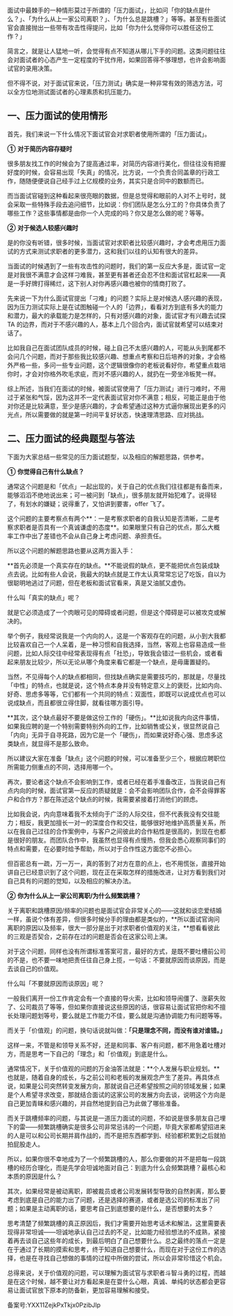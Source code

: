 面试中最棘手的一种情形莫过于所谓的「压力面试」，比如问「你的缺点是什么？」、「为什么从上一家公司离职？」、「为什么总是跳槽？」等等。甚至有些面试官会直接抛出一些带有攻击性得提问，比如「你为什么觉得你可以胜任这份工作？」

简言之，就是让人猛地一听，会觉得有点不知道从哪儿下手的问题。这类问题往往会对面试者的心态产生一定程度的干扰作用，如果回答得不够理想，也许会影响面试官的录用决策。

但不得不说，对于面试官来说，「压力测试」确实是一种非常有效的筛选方法，可以全方位地测试面试者的心理素质和抗压能力。

## **一、压力面试的使用情形**

首先，我们来说一下什么情况下面试官会对求职者使用所谓的「压力面试」。

**①** **对于简历内容存疑时**

很多朋友找工作的时候会为了提高通过率，对简历内容进行美化，但往往没有把握好度的时候，会容易出现「失真」的情况，比方说，一个负责合同盖章的行政工作，随随便便说自己经手过上亿规模的业务，其实只是合同中的数额而已。

而当面试官碰到这种看起来很亮眼的数据，但是总觉得和眼前的人对不上号时，就会采取一些特殊手段去追问细节，比如说：你们团队是怎么分工的？你具体负责了哪些工作？这些事情都是由你一个人完成的吗？你又是怎么做的呢？等等。

**②** **对于候选人较感兴趣时**

是的你没有听错，很多时候，当面试官对求职者比较感兴趣时，才会考虑用压力面试的方式来测试求职者的更多潜力，这和我们以往的认知有很大的差异。

当面试的时候遇到了一些有攻击性的问题时，我们的第一反应大多是，面试官一定是对我很不满意才会这样刁难我，甚至更有甚者还会忍不住和面试官杠起来——真是一手好牌打得稀烂，这下别人对你再感兴趣也被你的情商打败了。

先来说一下为什么面试官提出「刁难」的问题？实际上是对候选人感兴趣的表现，因为压力测试实际上是在试图触碰一个人的「边界」，看看对方到底有多大的能力和潜力，最大的承载能力是怎样的，只有对感兴趣的对象，面试官才有兴趣去试探 TA 的边界，而对于不感兴趣的人，基本上几个回合内，面试官就希望可以结束对话了。

比如我自己在面试团队成员的时候，碰上自己不太感兴趣的人，可能从头到尾都不会问几个问题，而对于那些我比较感兴趣、想重点考察和日后培养的对象，才会格外严格一些，多问一些专业问题，这个逻辑很像你的老板说看好你，希望重点栽培你时，才会对你格外吹毛求疵，而对不感兴趣的人，就扔在一旁坐冷板凳一样。

综上所述，当我们在面试的时候，被面试官使用了「压力测试」进行刁难时，不用过于紧张和气馁，因为这并不一定代表面试官对你不满意；相反，可能正是由于他对你还是比较满意，至少是感兴趣的，才会希望通过这种方式逼你展现出更多的闪光点，所以需要做的就是第一时间平复好状态，快速理清思路、应对挑战。

## **二、压力面试的经典题型与答法**

下面为大家总结一些常见的压力面试题型，以及相应的解题思路，供参考。

**①** **你觉得自己有什么缺点？**

通常这个问题是和「优点」一起出现的，关于自己的优点我们往往都是有备而来，能够滔滔不绝地说出来；可一被问到「缺点」，很多朋友就开始犯难了。说得轻了，有划水的嫌疑；说得重了，又怕讲到要害，offer 飞了。

这个问题的主要考察点有两个**：一是考察求职者的自我认知是否清晰，二是考察求职者是否具有一个真诚谦虚的态度**。如果眼里只有自己的优点，那么大概率工作中出了差错也不会从自己身上考虑问题、承担责任。

所以这个问题的解题思路也要从这两方面入手：

**首先必须是一个真实存在的缺点。**不能说假的缺点，更不能把优点包装成缺点去说。比如有些人会说，我最大的缺点就是工作太认真常常忘记了吃饭，自以为很聪明地逃过了问题，但在老板和面试官看来，真是又油腻又虚伪。

什么叫「真实的缺点」呢？

就是它必须造成了一个肉眼可见的障碍或者问题，但是这个障碍是可以被攻克或解决的。

举个例子，我经常说我是一个内向的人，这是一个客观存在的问题，从小到大我都比较喜欢自己一个人呆着，是一种习惯和自我选择，当然，客观上也容易造成一些问题，比如人际交往中经常表现得有点「社恐」，导致我会错过一些机会，或者看起来朋友比较少，所以无论从哪个角度来看它都是一个缺点，是毋庸置疑的。

当然，不见得每个人的缺点都相同，但找缺点确实是需要技巧的，那就是，尽量找「中性」的特点，也就是说，这个特点本身并没有特定意义上的褒贬，比如内向、好奇、思虑多等等，它们都有一个共同的特点：双面性，即既可以说成优点也可以说成缺点，而且都很立得住脚，就看往哪方面引导。

**其次，这个缺点最好不要是做这份工作的「硬伤」。**比如说我内向这件事情，如果我应聘的是一个特别需要特别外向的工作，比如销售或公关，很显然说自己「内向」无异于自寻死路，因为它是一个「硬伤」，而如果说好奇心强、思虑多这类缺点，就显得不是那么致命。

所以建议大家在准备「缺点」这个问题的时候，可以准备至少三个，根据应聘职位所需能力侧重点的不同，选择用哪一个。

再次，要论者这个缺点不会影响到工作，或者已经在着手准备改正，当我说自己有点内向的时候，面试官第一反应的质疑就是：会不会影响团队合作，会不会得罪客户和合作方？那在陈述这个缺点的时候，我需要紧接着打消他们的顾虑。

比如我会说，内向意味着我不太倾向于广泛的人际交往，但不代表我没有交往能力；相反，我更加擅长一对一的深度合作和交往，能够很好地维护高质量关系，所以在我自己过往的合作案例中，与客户之间彼此的合作粘性是很高的，到现在也都是很好的朋友。而团队合作中，我虽然也显得有点慢热，但我会悉心观察同事们的特点和需要，在必要时给予帮助，所以对于合作性这方面您不必担心。

但百密总有一疏，万一万一，真的答到了对方在意的点上，也不用慌张，直接开始讲自己已经意识到了这个问题，现在正在采取怎样的措施改进，让对方看到我们对自己具有的问题的觉知，以及相应的解决办法。

**②** **你为什么从上一家公司离职/为什么频繁跳槽？**

关于离职和跳槽原因/频率的问题也是面试官会非常关心的——这就和谈恋爱结婚一样，虽说个体有差异，但很多时候分手的理由都是类似的，**所以面试官询问离职的原因以及频率，很大一部分是出于对求职者价值观的关注，**想看看彼此的三观是否契合，之前存在过的问题是否会在这家公司上演。

对于这个问题，同样也没有所谓标准答案可言，最好的方式，是既不要吐槽前公司的不是，也不要一味地把责任往自己身上揽，一句话：不要就原因而谈原因，而是去谈自己的价值观。

什么叫「不要就原因而谈原因」呢？

一般我们离开一份工作肯定会有一个直接的导火索，比如和领导闹僵了、涨薪失败了、公司裁员了等等，但如果你直接说这些原因的话，很容易让面试官把你和不擅长处理问题划等号，要么就是工作能力不佳，要么就是沟通协调能力有问题等等。

而关于「价值观」的问题，换句话说就叫做：**「只是理念不同，而没有谁对谁错。」**

这样一来，不管是和领导关系不好，还是和同事、客户有问题，都不用急着吐槽对方，而是思考一下自己的「理念」和「价值观」到底是什么。

通常情况下，关于价值观的问题的万金油答法就是：**个人发展与职业规划。**也就是，随着自身的成长，与之前公司和老板的发展观念产生了差异。再具体点说，如果是公司突然转变发展方向，那就说自己还希望按照之间的领域发展；如果是个人希望寻求改变，那就结合面试的这家公司的发展方向去谈，说明这个方向是自己更加青睐和感兴趣的，并自然地提到自己为此做了哪些准备。

而关于跳槽频率的问题，与其说是一道压力面试的问题，不如说是很多朋友自己埋下的雷——频繁跳槽确实是很多公司非常忌讳的一个问题，毕竟大家都希望招进来的人是可以和公司长期并肩作战的，而不是把东西都学到、经验都积累到之后就拍拍屁股走人。

所以，如果你很不幸地成为了一个频繁跳槽的人，那么你要做的并不是把每一段跳槽的经历合理化，而是先学会坦诚地面对自己：到底为什么会频繁跳槽？最核心和本质的原因是什么？

其次，如果经常是被动离职，即被裁员或者公司发展转型导致的自然剥离，那么要考虑到底是自己的能力出了问题，还是选择的赛道，或者是选公司的标准出了问题；如果是主动离职的话，要思考自己到底想要的是什么，是否想要的太多？

思考清楚了频繁跳槽的真正原因后，我们才需要开始思考话术和解法，这里需要表现得非常坦诚——坦诚地承认自己过去的不足，比如能力经验想法的不成熟，紧接着再去谈自己这些年的成长，到最后明白了自己想要什么。总之最终的落点一定是在于通过了长期的摸索和思考，终于知道自己想要什么，而现在对于这份工作的选择，也是在寻找自己想做的事情的过程中所做的尝试，所以会非常珍惜这个机会。

总得来说，关于价值观的问题，可以理解为面试官与求职者斗智斗勇的过程，而越是在这个时候，越不要让对方看起来是在耍什么心眼，真诚、单纯的状态都会更容易让面试官放下原本的防备新，更加容易理解和接受。

备案号:YXX11ZejkPxTkjx0PzibJlp